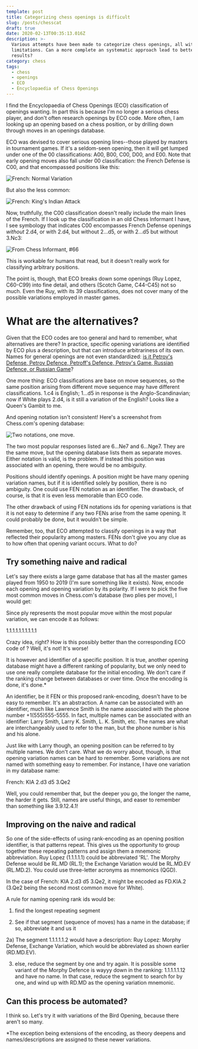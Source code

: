 ```yaml
---
template: post
title: Categorizing chess openings is difficult
slug: /posts/chesscat
draft: true
date: 2020-02-13T00:35:13.016Z
description: >-
  Various attempts have been made to categorize chess openings, all with
  limitations. Can a more complete an systematic approach lead to better
  results?
category: chess
tags:
  - chess
  - openings
  - ECO
  - Encyclopaedia of Chess Openings
---
```

I find the Encyclopaedia of Chess Openings (ECO) classification of openings wanting. In part this is because I'm no longer a serious chess player, and don't often research openings by ECO code. More often, I am looking up an opening based on a chess position, or by drilling down through moves in an openings database.

ECO was devised to cover serious opening lines--those played by masters in tournament games. If it's a seldom-seen opening, then it will get lumped under one of the 00 classifications: A00, B00, C00, D00, and E00. Note that early opening moves also fall under 00 classification: the French Defense is C00, and that encompassed positions like this:

![French: Normal Variation](/media/screenshot-2020-02-12-at-4.53.48-pm.png "French: Normal Variation")

But also the less common:

![](/media/screenshot-2020-02-12-at-4.53.24-pm.png "French: King's Indian Attack")

Now, truthfully, the C00 classification doesn't really include the main lines of the French.  If I look up the classification in an old Chess Informant I have, I see symbology that indicates C00 encompasses French Defense openings _without_ 2.d4, or with 2.d4, but without 2...d5, or with 2...d5 but without 3.Nc3:

![](/media/20200212_170909-edited.jpg "From Chess Informant, #66")

This is workable for humans that read, but it doesn't really work for classifying arbitrary positions.

The point is, though, that ECO breaks down some openings (Ruy Lopez, C60-C99) into fine detail, and others (Scotch Game, C44-C45) not so much. Even the Ruy, with its 39 classifications, does not cover many of the possible variations employed in master games.

# What are the alternatives?

Given that the ECO codes are too general and hard to remember, what alternatives are there?  In practice, specific opening variations are identified by ECO plus a description, but that can introduce arbitrariness of its own. Names for general openings are not even standardized:  [is it Petrov's Defense, Petrov Defence, Petroff's Defence, Petrov's Game, Russian Defence, or Russian Game](https://en.wikipedia.org/wiki/Petrov%27s_Defence)? 

One more thing:  ECO classifications are base on move sequences, so the same position arising from different move sequence may have different classifications.  1.c4 is English; 1...d5 in response is the Anglo-Scandinavian;  now if White plays 2.d4,  is it still a variation of the English?  Looks like a Queen's Gambit to me.

And opening notation isn't consistent!  Here's a screenshot from Chess.com's opening database:

![](/media/screenshot-2020-02-12-at-4.33.19-pm.png "Two notations, one move.")



The two most popular responses listed are 6...Ne7 and 6...Nge7.  They are the same move, but the opening database lists them as separate moves. Either notation is valid, is the problem. If instead this position was associated with an opening, there would be no ambiguity.

Positions should identify openings. A position might be have many opening variation names, but if it is identified solely by position, there is no ambiguity. One could use FEN notation as an identifier. The drawback, of course, is that it is even less memorable than ECO code.

The other drawback of using FEN notations ids for opening variations is that it is not easy to determine if any two FENs arise from the same opening. It could probably be done, but it wouldn't be simple.

Remember, too, that ECO attempted to classify openings in a way that reflected their popularity among masters. FENs don't give you any clue as to how often that opening variant occurs. What to do?

## Try something naive and radical

Let's say there exists a large game database that has all the master games played from 1950 to 2019 (I'm sure something like it exists). Now, encode each opening and opening variation by its polarity. If I were to pick the five most common moves in Chess.com's database (two plies per move), I would get:

<moves here>

Since ply represents the most popular move within the most popular variation, we can encode it as follows:

1.1.1.1.1.1.1.1.1.1

Crazy idea, right?  How is this possibly better than the corresponding ECO code of <eco code here>? Well, it's not! It's worse! 

It is however and identifier of a specific position.  It is true, another opening database might have a different ranking of popularity, but we only need to use one really complete database for the initial encoding. We don't care if the ranking change between databases or over time.  Once the encoding is done, it's done.*

An identifier, be it FEN or this proposed rank-encoding, doesn't have to be easy to remember. It's an abstraction. A name can be associated with an identifier, much like Lawrence Smith is the name associated with the phone number +1(555)555-5555.  In fact, multiple names can be associated with an identifier: Larry Smith, Larry K. Smith, L. K. Smith, etc.  The names are what are interchangeably used to refer to the man, but the phone number is his and his alone. 

Just like with Larry though, an opening position can be referred to by multiple names. We don't care. What we do worry about, though, is that opening variation names can be hard to remember.  Some variations are not named with something easy to remember.  For instance, I have one variation in my database name:

French: KIA 2.d3 d5 3.Qe2

Well, you could remember that, but the deeper you go, the longer the name, the harder it gets. Still, names are useful things, and easer to remember than something like 3.9.12.4.1!

## Improving on the naive and radical

So one of the side-effects of using rank-encoding as an opening position identifier, is that patterns repeat. This gives us the opportunity to group together these repeating patterns and assign them a mnemonic abbreviation. Ruy Lopez (1.1.1.1.1) could be abbreviated 'RL'. The Morphy Defense would be RL.MD (RL.1); the Exchange Variation would be RL.MD.EV (RL.MD.2). You could use three-letter acronyms as mnemonics (QGD). 

In the case of French: KIA 2.d3 d5 3.Qe2, it might be encoded as FD.KIA.2 (3.Qe2 being the second most common move for White). 

A rule for naming opening rank ids would be: 

1) find the longest repeating segment

2) See if that segment (sequence of moves) has a name in the database; if so, abbreviate it and us it

2a) The segment 1.1.1.1.1.2 would have a description: Ruy Lopez: Morphy Defense, Exchange Variation, which would be abbreviated as shown earlier (RD.MD.EV).  

3) else, reduce the segment by one and try again. It is possible some variant of the Morphy Defence is wayyy down in the ranking: 1.1.1.1.1.12 and have no name. In that case, reduce the segment to search for by one, and wind up with RD.MD as the opening variation mnemonic.

## Can this process be automated?

I think so.  Let's try it with variations of the Bird Opening, because there aren't so many. 

<do it>



\*The exception being extensions of the encoding, as theory deepens and names/descriptions are assigned to these newer variations.
